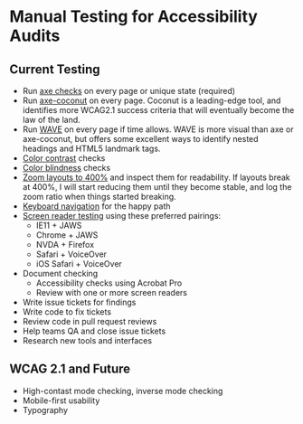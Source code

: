 # Manual Testing for Accessibility Audits

## Current Testing

* Run [axe checks](https://deque.com/axe) on every page or unique state (required)
* Run [axe-coconut](https://www.deque.com/axe/axe-for-web/early-release/) on every page. Coconut is a leading-edge tool, and identifies more WCAG2.1 success criteria that will eventually become the law of the land.
* Run [WAVE](https://wave.webaim.org/) on every page if time allows. WAVE is more visual than axe or axe-coconut, but offers some excellent ways to identify nested headings and HTML5 landmark tags.
* [Color contrast](https://github.com/department-of-veterans-affairs/va.gov-team/blob/master/platform/accessibility/508-accessibility-best-practices.md#color-contrast) checks
* [Color blindness](https://github.com/department-of-veterans-affairs/va.gov-team/blob/master/platform/accessibility/508-accessibility-best-practices.md#colorblindness) checks
* [Zoom layouts to 400%](https://github.com/department-of-veterans-affairs/va.gov-team/blob/master/platform/accessibility/508-accessibility-best-practices.md#zoom-to-400) and inspect them for readability. If layouts break at 400%, I will start reducing them until they become stable, and log the zoom ratio when things started breaking.
* [Keyboard navigation](https://github.com/department-of-veterans-affairs/va.gov-team/blob/master/platform/accessibility/508-accessibility-best-practices.md#keyboard-navigation) for the happy path
* [Screen reader testing](https://github.com/department-of-veterans-affairs/va.gov-team/blob/master/platform/accessibility/508-accessibility-best-practices.md#keyboard-navigation) using these preferred pairings:
  * IE11 + JAWS
  * Chrome + JAWS
  * NVDA + Firefox
  * Safari + VoiceOver
  * iOS Safari + VoiceOver
* Document checking
  * Accessibility checks using Acrobat Pro
  * Review with one or more screen readers
* Write issue tickets for findings
* Write code to fix tickets
* Review code in pull request reviews
* Help teams QA and close issue tickets
* Research new tools and interfaces

## WCAG 2.1 and Future

* High-contast mode checking, inverse mode checking
* Mobile-first usability
* Typography
